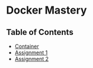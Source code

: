 # Docker Mastery

## Table of Contents

- [Container](docs/container.md)
- [Assignment 1](docs/assignment-1.md)
- [Assignment 2](docs/assignment-2.md)
